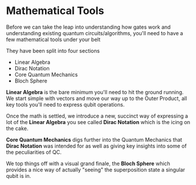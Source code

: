 # Mathematical Tools

Before we can take the leap into understanding how gates work and understanding existing quantum circuits/algorithms, you'll need to have a few mathematical tools under your belt

They have been split into four sections

* Linear Algebra
* Dirac Notation
* Core Quantum Mechanics
* Bloch Sphere

__Linear Algebra__ is the bare minimum you'll need to hit the ground running. We start simple with vectors and move our way up to the Outer Product, all key tools you'll need to express qubit operations.

Once the math is settled, we introduce a new, succinct way of expressing a lot of the __Linear Algebra__ you see called __Dirac Notation__ which is the icing on the cake.

__Core Quantum Mechanics__ digs further into the Quantum Mechanics that __Dirac Notation__ was intended for as well as giving key insights into some of the peculiarities of QC. 

We top things off with a visual grand finale, the __Bloch Sphere__ which provides a nice way of actually "seeing" the superposition state a singular qubit is in. 